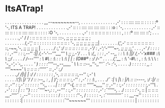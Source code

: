 # ItsATrap!
. . . . . . . . . . . . . . . . _,,,--~~~~~~~~--,_
. . . . . . . . . . . . . . ,-' : : : :::: :::: :: : : : : :º '-, ITS A TRAP!
. . . . . . . . . . . . .,-' :: : : :::: :::: :::: :::: : : :o : '-,
. . . . . . . . . . . ,-' :: ::: :: : : :: :::: :::: :: : : : : :O '-,
. . . . . . . . . .,-' : :: :: :: :: :: : : : : : , : : :º :::: :::: ::';
. . . . . . . . .,-' / / : :: :: :: :: : : :::: :::-, ;; ;; ;; ;; ;; ;; ;\
. . . . . . . . /,-',' :: : : : : : : : : :: :: :: : '-, ;; ;; ;; ;; ;; ;;|
. . . . . . . /,',-' :: :: :: :: :: :: :: : ::_,-~~,_'-, ;; ;; ;; ;; |
. . . . . _/ :,' :/ :: :: :: : : :: :: _,-'/ : ,-';'-'''''~-, ;; ;; ;;,'
. . . ,-' / : : : : : : ,-''' : : :,--'' :|| /,-'-'--'''__,''' \ ;; ;,-'/
. . . \ :/,, : : : _,-' --,,_ : : \ :\ ||/ /,-'-'x### ::\ \ ;;/
. . . . \/ /---'''' : \ #\ : :\ : : \ :\ \| | : (O##º : :/ /-''
. . . . /,'____ : :\ '-#\ : \, : :\ :\ \ \ : '-,___,-',-`-,,
. . . . ' ) : : : :''''--,,--,,,,,,¯ \ \ :: ::--,,_''-,,'''¯ :'- :'-,
. . . . .) : : : : : : ,, : ''''~~~~' \ :: :: :: :'''''¯ :: ,-' :,/\
. . . . .\,/ /|\\| | :/ / : : : : : : : ,'-, :: :: :: :: ::,--'' :,-' \ \
. . . . .\\'|\\ \|/ '/ / :: :_--,, : , | )'; :: :: :: :,-'' : ,-' : : :\ \,
. . . ./¯ :| \ |\ : |/\ :: ::----, :\/ :|/ :: :: ,-'' : :,-' : : : : : : ''-,,
. . ..| : : :/ ''-(, :: :: :: '''''~,,,,,'' :: ,-'' : :,-' : : : : : : : : :,-'''\\
. ,-' : : : | : : '') : : :¯''''~-,: : ,--''' : :,-'' : : : : : : : : : ,-' :¯'''''-,_ .
./ : : : : :'-, :: | :: :: :: _,,-''''¯ : ,--'' : : : : : : : : : : : / : : : : : : :''-,
/ : : : : : -, :¯'''''''''''¯ : : _,,-~'' : : : : : : : : : : : : : :| : : : : : : : : :
: : : : : : : :¯''~~~~~~''' : : : : : : : : : : : : : : : : : : | : : : : : : : : :
